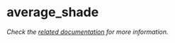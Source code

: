 # average_shade

_Check the [related documentation](https://csia-pme.github.io/csia-pme/reference/average-shade) for more information._
